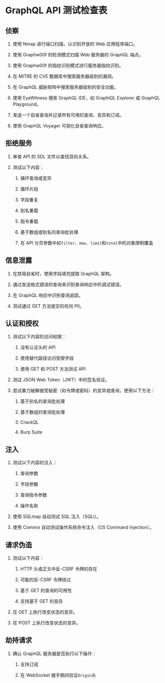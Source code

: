 # GraphQL API 测试检查表

## 侦察

1.  使用 Nmap 进行端口扫描，以识别开放的 Web 应用程序端口。

1.  使用 Graphw00f 的检测模式扫描 Web 服务器的 GraphQL 端点。

1.  使用 Graphw00f 的指纹识别模式进行服务器指纹识别。

1.  在 MITRE 的 CVE 数据库中搜索服务器级别的漏洞。

1.  在 GraphQL 威胁矩阵中搜索服务器级别的安全功能。

1.  使用 EyeWitness 搜索 GraphQL IDE，如 GraphiQL Explorer 或 GraphQL Playground。

1.  发送一个自省查询并记录所有可用的查询、变异和订阅。

1.  使用 GraphQL Voyager 可视化自省查询响应。

## 拒绝服务

1.  审查 API 的 SDL 文件以查找双向关系。

1.  测试以下内容：

    1.  循环查询或变异

    1.  循环片段

    1.  字段重复

    1.  别名重载

    1.  指令重载

    1.  基于数组或别名的查询批处理

    1.  在 API 分页参数中如`filter`、`max`、`limit`和`total`中的对象限制覆盖

## 信息泄露

1.  在禁用自省时，使用字段填充提取 GraphQL 架构。

1.  通过发送格式错误的查询来识别查询响应中的调试错误。

1.  在 GraphQL 响应中识别查询追踪。

1.  测试通过 GET 方法提交的任何 PII。

## 认证和授权

1.  测试以下内容的访问权限：

    1.  没有认证头的 API

    1.  使用替代路径访问受限字段

    1.  使用 GET 和 POST 方法测试 API

1.  测试 JSON Web Token（JWT）中的签名验证。

1.  尝试暴力破解接受秘密（如令牌或密码）的变异或查询，使用以下方法：

    1.  基于别名的查询批处理

    1.  基于数组的查询批处理

    1.  CrackQL

    1.  Burp Suite

## 注入

1.  测试以下内容的注入：

    1.  查询参数

    1.  字段参数

    1.  查询指令参数

    1.  操作名称

1.  使用 SQLmap 自动测试 SQL 注入（SQLi）。

1.  使用 Commix 自动测试操作系统命令注入（OS Command Injection）。

## 请求伪造

1.  测试以下内容：

    1.  HTTP 头或正文中反-CSRF 令牌的存在

    1.  可能的反-CSRF 令牌绕过

    1.  基于 GET 的查询的可用性

    1.  支持基于 GET 的变异

1.  在 GET 上执行改变状态的变异。

1.  在 POST 上执行改变状态的变异。

## 劫持请求

1.  确认 GraphQL 服务器是否执行以下操作：

    1.  支持订阅

    1.  在 WebSocket 握手期间验证`Origin`头
